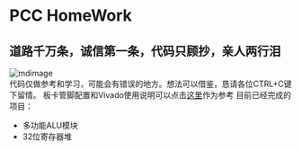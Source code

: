 # PCC HomeWork
## 道路千万条，诚信第一条，代码只顾抄，亲人两行泪
![mdimage](https://raw.githubusercontent.com/syk2018/image/master/IMG_2695.JPG)  
  代码仅做参考和学习，可能会有错误的地方。想法可以借鉴，恳请各位CTRL+C键下留情。
  板卡管脚配置和Vivado使用说明可以点击[这里](https://github.com/liolok/HDU_CO_Guide)作为参考
目前已经完成的项目：
+ 多功能ALU模块
+ 32位寄存器堆
